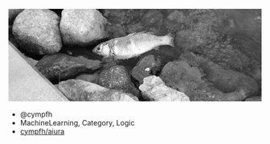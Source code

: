 ![cover](./img/fish.jpg)

* @cympfh
* MachineLearning, Category, Logic
* [cympfh/aiura](https://cympfh.cc/aiura/)
